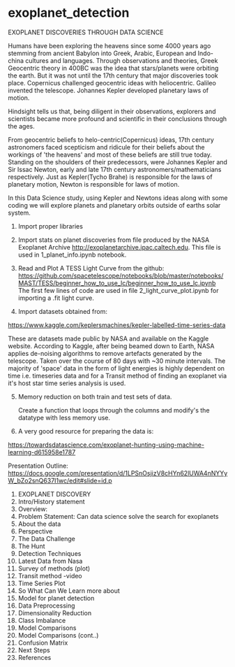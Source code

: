 # exoplanet_detection
EXOPLANET DISCOVERIES THROUGH DATA SCIENCE

   Humans have been exploring the heavens since some 4000 years ago stemming from ancient Babylon into Greek, Arabic, European and Indo-china cultures and languages. Through observations and theories, Greek Geocentric theory in 400BC was the idea that stars/planets were orbiting the earth. But it was not until the 17th century that major discoveries took place. Copernicus challenged geocentric ideas with heliocentric. Galileo invented the telescope. Johannes Kepler developed planetary laws of motion.
   
   Hindsight tells us that, being diligent in their observations, explorers and scientists became more profound and scientific in their conclusions through the ages. 

   From geocentric beliefs to helo-centric(Copernicus) ideas, 17th century astronomers faced scepticism and ridicule for their beliefs about the workings of 'the heavens' and most of these beliefs are still true today. Standing on the shoulders of their predecessors, were Johannes Kepler and Sir Issac Newton, early and late 17th century astronomers/mathematicians respectively. Just as Kepler(Tycho Brahe) is responsible for the laws of planetary motion, Newton is responsible for laws of motion.   

   In this Data Science study, using Kepler and Newtons ideas along with some coding we will explore planets and planetary orbits outside of earths solar system.  

1. Import proper libraries

2. Import stats on planet discoveries from file produced by the NASA Exoplanet Archive  http://exoplanetarchive.ipac.caltech.edu. This file is used in 1_planet_info.ipynb notebook.

3. Read and Plot A TESS Light Curve from the github: https://github.com/spacetelescope/notebooks/blob/master/notebooks/MAST/TESS/beginner_how_to_use_lc/beginner_how_to_use_lc.ipynb
The first few lines of code are used in file 2_light_curve_plot.ipynb for importing a .fit light curve.

4. Import datasets obtained from:

https://www.kaggle.com/keplersmachines/kepler-labelled-time-series-data
    
   These are datasets made public by NASA and available on the Kaggle website. According to Kaggle, after being beamed down to Earth, NASA applies de-noising algorithms to remove artefacts generated by the telescope. Taken over the course of 80 days with ~30 minute intervals. The majority of 'space' data in the form of light energies is highly dependent on time i.e. timeseries data and for a Transit method of finding an exoplanet via it's host star time series analysis is used.
   
5. Memory reduction on both train and test sets of data.
   
   Create a function that loops through the columns and modify's the datatype with less memory use.
6. A very good resource for preparing the data is:

https://towardsdatascience.com/exoplanet-hunting-using-machine-learning-d615958e1787
   
   
   Presentation Outline: 
 https://docs.google.com/presentation/d/1LPSnOsjizV8cHYn62lUWA4nNYYyW_bZo2snQ637I1wc/edit#slide=id.p
01. EXOPLANET DISCOVERY
02. Intro/History statement
03. Overview: 
04. Problem Statement: Can data science solve the search for exoplanets
05. About the data
06. Perspective
07. The Data Challenge
08. The Hunt
09. Detection Techniques
10. Latest Data from Nasa
11. Survey of methods (plot)
12. Transit method -video
13. Time Series Plot
14. So What Can We Learn more about
15. Model for planet detection
16. Data Preprocessing
17. Dimensionality Reduction
18. Class Imbalance
19. Model Comparisons  
20. Model Comparisons (cont..)
21. Confusion Matrix
22. Next Steps
23. References

